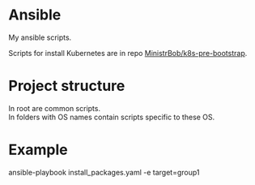# Ansible
My ansible scripts.  

Scripts for install Kubernetes are in repo [MinistrBob/k8s-pre-bootstrap](https://github.com/MinistrBob/k8s-pre-bootstrap).  

# Project structure
In root are common scripts.  
In folders with OS names contain scripts specific to these OS.  

# Example
ansible-playbook install_packages.yaml -e target=group1